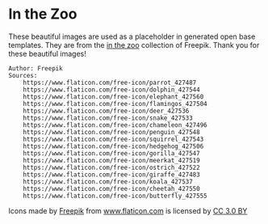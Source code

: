 # In the Zoo

These beautiful images are used as a placeholder in generated open base templates. They are from the [in the zoo](https://www.flaticon.com/packs/in-the-zoo-2) collection of Freepik. Thank you for these beautiful images!

```
Author: Freepik
Sources: 
    https://www.flaticon.com/free-icon/parrot_427487
    https://www.flaticon.com/free-icon/dolphin_427544
    https://www.flaticon.com/free-icon/elephant_427560
    https://www.flaticon.com/free-icon/flamingos_427504
    https://www.flaticon.com/free-icon/deer_427536
    https://www.flaticon.com/free-icon/snake_427533
    https://www.flaticon.com/free-icon/chameleon_427496
    https://www.flaticon.com/free-icon/penguin_427548
    https://www.flaticon.com/free-icon/squirrel_427543
    https://www.flaticon.com/free-icon/hedgehog_427506
    https://www.flaticon.com/free-icon/gorilla_427547
    https://www.flaticon.com/free-icon/meerkat_427519
    https://www.flaticon.com/free-icon/ostrich_427522
    https://www.flaticon.com/free-icon/giraffe_427483
    https://www.flaticon.com/free-icon/koala_427537
    https://www.flaticon.com/free-icon/cheetah_427550
    https://www.flaticon.com/free-icon/butterfly_427555
```

<div>Icons made by <a href="http://www.freepik.com" title="Freepik">Freepik</a> from <a href="https://www.flaticon.com/" title="Flaticon">www.flaticon.com</a> is licensed by <a href="http://creativecommons.org/licenses/by/3.0/" title="Creative Commons BY 3.0" target="_blank">CC 3.0 BY</a></div>
